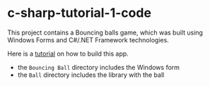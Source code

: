 # c-sharp-tutorial-1-code
This project contains a Bouncing balls game, which was built using Windows Forms and C#/.NET Framework technologies.

Here is a [tutorial](https://tutorial-csharp.netlify.app/) on how to build this app.

- the `Bouncing Ball` directory includes the Windows form
- the `Ball` directory includes the library with the ball

